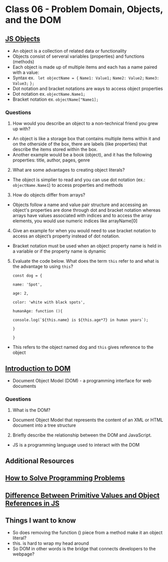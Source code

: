 # Class 06 - Problem Domain, Objects, and the DOM

## [JS Objects](https://developer.mozilla.org/en-US/docs/Learn/JavaScript/Objects/Basics)
- An object is a collection of related data or functionality
- Objects consist of serveral variables (properties) and functions (methods)
- Each object is made up of multiple items and each has a name paired with a value:
- Syntax ex. ``` let objectName = {```
                    ```Name1: Value1;```
                    ```Name2: Value2;```
                    ```Name3: Value3;```
```};```
- Dot notation and bracket notations are ways to access object properties
- Dot notation ex. ```objectName.Name1;```
- Bracket notation ex.  ```objectName["Name1];```

### Questions

1. How would you describe an object to a non-technical friend you grew up with?
- An object is like a storage box that contains multiple items within it and on the otherside of the box, there are labels (like properties) that describe the items stored within the box. 
- Another example would be a book (object), and it has the following properties: title, author, pages, genre 
2. What are some advantages to creating object literals?
-  The object is simplier to read and you can use dot notation (ex.: ```objectName.Name1```) to access properties and methods
3. How do objects differ from arrays?
-  Objects follow a name and value pair structure and accessing an object's properties are done through dot and bracket notation whereas arrays have values associated with indices and to access the array elements, you would use numeric indices like arrayName[0]
4. Give an example for when you would need to use bracket notation to access an object’s property instead of dot notation.
- Bracket notation must be used when an object property name is held in a variable or if the property name is dynamic
5. Evaluate the code below. What does the term ```this``` refer to and what is the advantage to using ```this```?

    ```const dog = {```

    ```name: 'Spot',```

    ```age: 2,```

    ```color: 'white with black spots',```

    ```humanAge: function (){```

    ```console.log(`${this.name} is ${this.age*7} in human years`);```

    ```}```

    ```}```
- This refers to the object named dog and ```this``` gives reference to the object

## [Introduction to DOM](https://developer.mozilla.org/en-US/docs/Web/API/Document_Object_Model/Introduction)
- Document Object Model (DOM) - a programming interface for web documents

### Questions
1. What is the DOM?
- Document Object Model that represents the content of an XML or HTML document into a tree structure
2. Briefly describe the relationship between the DOM and JavaScript.
- JS is a programming language used to interact with the DOM

## Additional Resources

## [How to Solve Programming Problems](https://simpleprogrammer.com/solving-problems-breaking-it-down/)

## [Difference Between Primitive Values and Object References in JS](https://betterprogramming.pub/intermediate-javascript-whats-the-difference-between-primitive-values-and-object-references-e863d70677b)

## Things I want to know
- So does removing the function () piece from a method make it an object literal? 
- this. is hard to wrap my head around
- So DOM in other words is the bridge that connects developers to the webpage?